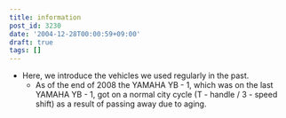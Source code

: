 ```yaml
---
title: information
post_id: 3230
date: '2004-12-28T00:00:59+09:00'
draft: true
tags: []
---
```


*   Here, we introduce the vehicles we used regularly in the past.
    *   As of the end of 2008 the YAMAHA YB - 1, which was on the last YAMAHA YB - 1, got on a normal city cycle (T - handle / 3 - speed shift) as a result of passing away due to aging.
